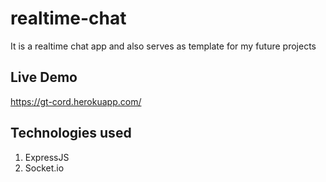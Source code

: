 # realtime-chat
It is a realtime chat app and also serves as template for my future projects

## Live Demo
https://gt-cord.herokuapp.com/

## Technologies used
1. ExpressJS
2. Socket.io
